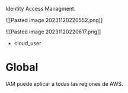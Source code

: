 Identity Access Managment.

![[Pasted image 20231120220552.png]]

![[Pasted image 20231120220617.png]]

* cloud_user

# Global

IAM puede aplicar a todas las regiones de AWS.